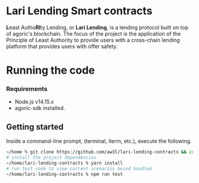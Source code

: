 # Lari Lending Smart contracts 
**L**east Autho**RI**ty Lending, or **Lari Lending**, is a lending protocol built on top of agoric's blockchain. 
The focus of the project is the application of the Principle of Least Authority to provide users with a cross-chain lending platform that provides users with offer safety. 



# Running the code
### Requirements
* Node.js v14.15.x
* agoric-sdk installed.

## Getting started
Inside a command-line prompt, (terminal, iterm, etc.), execute the following.

```sh
~/home % git clone https://github.com/aw3l/lari-lending-contracts && cd $_
# install the project dependencies
~/home/lari-lending-contracts % yarn install 
# run test code to view current scenarios beind handled
~/home/lari-lending-contracts % npm run test
```


